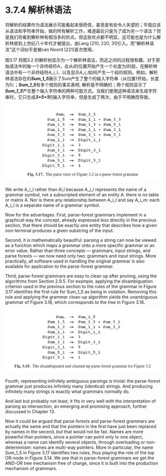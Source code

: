 # 3.7.4 解析林语法

将解析的结果作为语法展示可能看起来很奇怪，甚至是有些令人失望的；毕竟应该从语法和字符串开始，做的所有解析工作，难道最后只是为了成为另一个语法？但是我们将看到解析林有相当多的优点。但这些优点都不明显，这可能也是为什么解析林直到上世纪八十年代才被提出，由Lang [210, 220, 31]引入。而“解析林语法”这个词似乎是被van Noord [221]首次使用。

图3.17 将图3.2 的解析树显示为一个解析林语法，而这之间的过程很有趣。对于原始语法中的每一个非终结符*A*，会从*i*的位置开始产生一个长度为*l*的段，在解析林语法中有一个非终结符*A_i_l*，以及显示*A_i_l*如何产生一个段的规则。例如，解析林语法存在的***Sum_1_5***展示了*Sum*产生了整个的输入字符串（从位置1开始，长度为5）；***Sum_1_5***有多个规则的事实表明, 解析是不明确的；两个规则显示了***Sum_1_5***产生整个输入字符串的两种可能方式。当我们使用这种语法来生成字符串时，它只生成***3+5+1***的输入字符串，但是生成了两次，由于不明确而导致。

![图1](../../img/3.7.4_1-Fig.3.17.png)

We write A_i_l rather than Ai,l because A_i_l represents the name of a grammar symbol, not a subscripted element of an entity A: there is no table or matrix A. Nor is there any relationship between A_i_l and say A_i_m: each A_i_l is a separate name of a grammar symbol.

Now for the advantages. First, parse-forest grammars implement in a graphical way the concept, already expressed less directly in the previous section, that there should be exactly one entity that describes how a given non-terminal produces a given substring of the input.

Second, it is mathematically beautiful: parsing a string can now be viewed as a function which maps a grammar onto a more specific grammar or an error value. Rather than three concepts — grammars, input strings, and parse forests — we now need only two: grammars and input strings. More practically, all software used in handling the original grammar is also available for application to the parse-forest grammar.

Third, parse-forest grammars are easy to clean up after pruning, using the algorithms from Section 2.9.5. For example, applying the disambiguation criterion used in the previous section to the rules of the grammar in Figure 3.17 identifies the first rule for Sum_1_5 as being in violation. Removing this rule and applying the grammar clean-up algorithm yields the unambiguous grammar of Figure 3.18, which corresponds to the tree in Figure 3.16.

![图2](../../img/3.7.4_2-Fig.3.18.png)

Fourth, representing infinitely ambiguous parsings is trivial: the parse-forest grammar just produces infinitely many (identical) strings. And producing infinitely many strings is exactly what grammars normally do.

And last but probably not least, it fits in very well with the interpretation of parsing as intersection, an emerging and promising approach, further discussed in Chapter 13.

Now it could be argued that parse forests and parse-forest grammars are actually the same and that the pointers in the first have just been replaced by names in the second, but that would not be fair. Names are more powerful than pointers, since a pointer can point only to one object, whereas a name can identify several objects, through overloading or non-determinism: names are multi-way pointers. More in particular, the name Sum_1_5 in Figure 3.17 identifies two rules, thus playing the role of the top OR-node in Figure 3.14. We see that in parse-forest grammars we get the AND-OR tree mechanism free of charge, since it is built into the production mechanism of grammars.